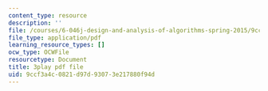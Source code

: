 ```yaml
---
content_type: resource
description: ''
file: /courses/6-046j-design-and-analysis-of-algorithms-spring-2015/9ccf3a4c0821d97d93073e217880f94d_eHZifpgyH_4.pdf
file_type: application/pdf
learning_resource_types: []
ocw_type: OCWFile
resourcetype: Document
title: 3play pdf file
uid: 9ccf3a4c-0821-d97d-9307-3e217880f94d
---
```

